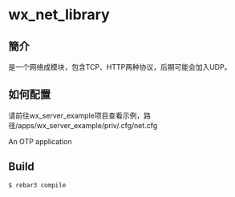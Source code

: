 # wx\_net_library #

## 簡介 ##
是一个网络成模块，包含TCP、HTTP两种协议，后期可能会加入UDP。

## 如何配置 ##
请前往wx_server_example项目查看示例，路径/apps/wx_server_example/priv/.cfg/net.cfg

An OTP application

Build
-----

    $ rebar3 compile
